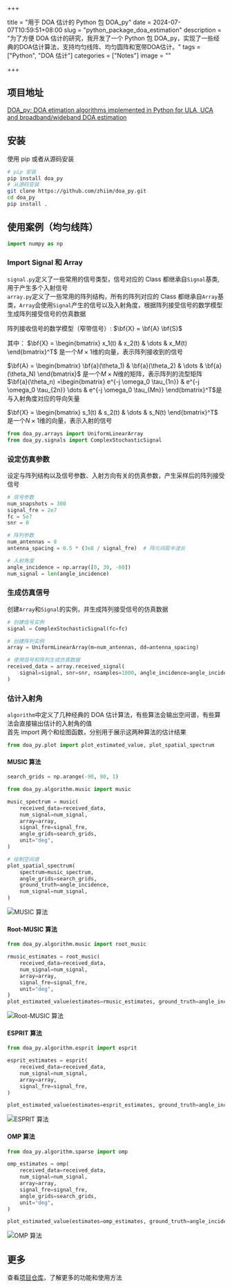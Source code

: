 +++

title = "用于 DOA 估计的 Python 包 DOA_py"
date = 2024-07-07T10:59:51+08:00
slug = "python_package_doa_estimation"
description = "为了方便 DOA 估计的研究，我开发了一个 Python 包 DOA_py，实现了一些经典的DOA估计算法，支持均匀线阵、均匀圆阵和宽带DOA估计。"
tags = ["Python", "DOA 估计"]
categories = ["Notes"]
image = ""

+++

## 项目地址

[DOA_py: DOA etimation algorithms implemented in Python for ULA, UCA and broadband/wideband DOA estimation](https://github.com/zhiim/doa_py)

## 安装

使用 pip 或者从源码安装

```bash
# pip 安装
pip install doa_py
# 从源码安装
git clone https://github.com/zhiim/doa_py.git
cd doa_py
pip install .
```

## 使用案例（均匀线阵）

```python
import numpy as np
```

### Import Signal 和 Array

`signal.py`定义了一些常用的信号类型，信号对应的 Class 都继承自`Signal`基类, 用于产生多个入射信号  
`array.py`定义了一些常用的阵列结构，所有的阵列对应的 Class 都继承自`Array`基类，`Array`会使用`Signal`产生的信号以及入射角度，根据阵列接受信号的数学模型生成阵列接受信号的仿真数据

阵列接收信号的数学模型（窄带信号）:
$\bf{X} = \bf{A} \bf{S}$

其中：
$\bf{X} = \begin{bmatrix}
x_1(t) & x_2(t) & \dots & x_M(t)
\end{bmatrix}^T$ 是一个$M\times 1$维的向量，表示阵列接收到的信号

$\bf{A} = \begin{bmatrix}
\bf{a}(\theta_1) & \bf{a}(\theta_2) & \dots & \bf{a}(\theta_N)
\end{bmatrix}$ 是一个$M \times N$维的矩阵，表示阵列的流型矩阵  
$\bf{a}(\theta_n) =\begin{bmatrix}
e^{-j \omega_0 \tau_{1n}} & e^{-j \omega_0 \tau_{2n}} \dots & e^{-j \omega_0 \tau_{Mn}}
\end{bmatrix}^T$是与入射角度对应的导向矢量

$\bf{X} = \begin{bmatrix}
s_1(t) & s_2(t) & \dots & s_N(t)
\end{bmatrix}^T$ 是一个$N\times 1$维的向量，表示入射的信号

```python
from doa_py.arrays import UniformLinearArray
from doa_py.signals import ComplexStochasticSignal
```

### 设定仿真参数

设定与阵列结构以及信号参数、入射方向有关的仿真参数，产生采样后的阵列接受信号

```python
# 信号参数
num_snapshots = 300
signal_fre = 2e7
fc = 5e7
snr = 0

# 阵列参数
num_antennas = 8
antenna_spacing = 0.5 * (3e8 / signal_fre)  # 阵元间距半波长

# 入射角度
angle_incidence = np.array([0, 30, -60])
num_signal = len(angle_incidence)
```

### 生成仿真信号

创建`Array`和`Signal`的实例，并生成阵列接受信号的仿真数据

```python
# 创建信号实例
signal = ComplexStochasticSignal(fc=fc)

# 创建阵列实例
array = UniformLinearArray(m=num_antennas, dd=antenna_spacing)

# 使用信号和阵列生成仿真数据
received_data = array.received_signal(
    signal=signal, snr=snr, nsamples=1000, angle_incidence=angle_incidence, unit="deg"
)
```

### 估计入射角

`algorithm`中定义了几种经典的 DOA 估计算法，有些算法会输出空间谱，有些算法会直接输出估计的入射角的值  
首先 import 两个和绘图函数，分别用于展示这两种算法的估计结果

```python
from doa_py.plot import plot_estimated_value, plot_spatial_spectrum
```

#### MUSIC 算法

```python
search_grids = np.arange(-90, 90, 1)

from doa_py.algorithm.music import music

music_spectrum = music(
    received_data=received_data,
    num_signal=num_signal,
    array=array,
    signal_fre=signal_fre,
    angle_grids=search_grids,
    unit="deg",
)

# 绘制空间谱
plot_spatial_spectrum(
    spectrum=music_spectrum,
    angle_grids=search_grids,
    ground_truth=angle_incidence,
    num_signal=num_signal,
)
```

![MUSIC 算法](img/music.webp)

#### Root-MUSIC 算法

```python
from doa_py.algorithm.music import root_music

rmusic_estimates = root_music(
    received_data=received_data,
    num_signal=num_signal,
    array=array,
    signal_fre=signal_fre,
    unit="deg",
)
plot_estimated_value(estimates=rmusic_estimates, ground_truth=angle_incidence)
```

![Root-MUSIC 算法](img/rmusic.webp)

#### ESPRIT 算法

```python
from doa_py.algorithm.esprit import esprit

esprit_estimates = esprit(
    received_data=received_data,
    num_signal=num_signal,
    array=array,
    signal_fre=signal_fre,
)

plot_estimated_value(estimates=esprit_estimates, ground_truth=angle_incidence)
```

![ESPRIT 算法](img/esprit.webp)

#### OMP 算法

```python
from doa_py.algorithm.sparse import omp

omp_estimates = omp(
    received_data=received_data,
    num_signal=num_signal,
    array=array,
    signal_fre=signal_fre,
    angle_grids=search_grids,
    unit="deg",
)

plot_estimated_value(estimates=omp_estimates, ground_truth=angle_incidence)
```

![OMP 算法](img/omp.webp)

## 更多

查看[项目仓库](https://github.com/zhiim/doa_py/tree/master/examples)，了解更多的功能和使用方法
